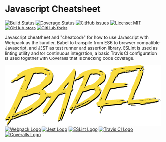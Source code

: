 # Javascript Cheatsheet
[![Build Status](https://travis-ci.org/ggjersund/JavascriptCheatsheet.svg?branch=master)](https://travis-ci.org/ggjersund/JavascriptCheatsheet)
[![Coverage Status](https://coveralls.io/repos/github/ggjersund/JavascriptCheatsheet/badge.svg?branch=master&service=github)](https://coveralls.io/github/ggjersund/JavascriptCheatsheet?branch=master&service=github)
[![GitHub issues](https://img.shields.io/github/issues/ggjersund/JavascriptCheatsheet)](https://github.com/ggjersund/JavascriptCheatsheet/issues)
[![License: MIT](https://img.shields.io/badge/License-MIT-yellow.svg)](https://opensource.org/licenses/MIT)
[![GitHub stars](https://img.shields.io/github/stars/ggjersund/JavascriptCheatsheet)](https://github.com/ggjersund/JavascriptCheatsheet/stargazers)
[![GitHub forks](https://img.shields.io/github/forks/ggjersund/JavascriptCheatsheet)](https://github.com/ggjersund/JavascriptCheatsheet/network)

Javascript cheatsheet and "cheatcode" for how to use Javascript with Webpack as the bundler, Babel to transpile from ES6 to browser compatible Javascript, and JEST as test runner and assertion library. ESLint is used as linting utility and for continuous integration, a basic Travis CI configuration is used together with Coveralls that is checking code coverage.


[![Babel Logo](https://github.com/gilbarbara/logos/blob/master/logos/babel.svg)](https://babeljs.io/)
[![Webpack Logo](https://github.com/gilbarbara/logos/blob/master/logos/webpack.svg)](https://webpack.js.org/)
[![Jest Logo](https://github.com/gilbarbara/logos/blob/master/logos/jest.svg)](https://jestjs.io/)
[![ESLint Logo](https://github.com/gilbarbara/logos/blob/master/logos/eslint.svg)](https://eslint.org/)
[![Travis CI Logo](https://github.com/gilbarbara/logos/blob/master/logos/travis-ci.svg)](https://travis-ci.org/)
[![Coveralls Logo](https://github.com/gilbarbara/logos/blob/master/logos/coveralls.svg)](https://coveralls.io/)
